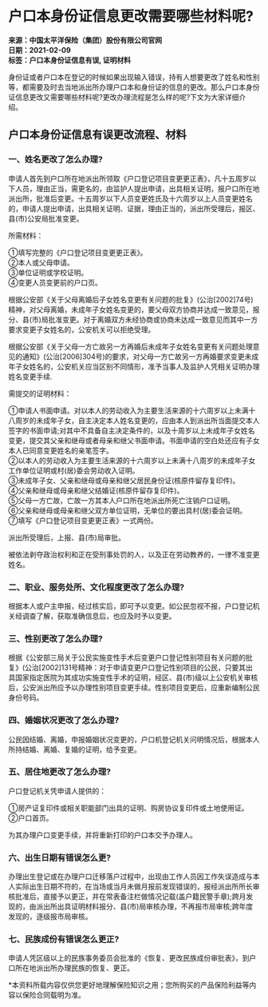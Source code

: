 # 户口本身份证信息更改需要哪些材料呢?

**来源：中国太平洋保险（集团）股份有限公司官网**  
**日期：2021-02-09**  
**标签：户口本身份证信息有误, 证明材料**

身份证或者户口本在登记的时候如果出现输入错误，持有人想要更改了姓名和性别等，都需要及时去当地派出所办理户口本和身份证的信息的更改。那么户口本身份证信息更改又需要哪些材料呢?更改办理流程是怎么样的呢?下文为大家详细介绍。

## 户口本身份证信息有误更改流程、材料

### 一、姓名更改了怎么办理?

申请人首先到户口所在地派出所领取《户口登记项目变更更正表》，凡十五周岁以下人员，理由正当，需更名的，由监护人提出申请，出具相关证明，报户口所在地派出所，批准后变更。十五周岁以下人员变更姓氏及十六周岁以上人员变更姓名的，申请人提出申请，出具相关证明、证据，理由正当的，派出所受理后，报区、县(市)公安局批准变更。

所需材料：

①填写完整的《户口登记项目变更更正表》。  
②本人或父母申请。  
③单位证明或学校证明。  
④变更人员变更前的户口页。

根据公安部《关于父母离婚后子女姓名变更有关问题的批复》(公治\[2002\]74号)精神，对父母离婚，未成年子女姓名变更的，要父母双方协商并达成一致意见，报分、县(市)局批准变更。对于离婚双方未经协商或协商未达成一致意见而其中一方要求变更子女姓名的，公安机关可以拒绝受理。

根据公安部《关于父母一方亡故另一方再婚后未成年子女姓名变更有关问题处理意见的通知》(公治\[2006\]304号)的要求，对父母一方亡故另一方再婚要求变更未成年子女姓名的，公安机关应当区别不同情形，准予当事人及监护人凭相关证明办理姓名变更手续.

需提交的证明材料：

①申请人书面申请。对以本人的劳动收入为主要生活来源的十六周岁以上未满十八周岁的未成年子女，自主决定本人姓名变更的，应由本人到派出所当面提交本人签字的书面申请;对其中不具备自主决定条件的，以及十周岁以上未成年子女姓名变更，提交其父亲和继母或者母亲和继父书面申请。书面申请的空白处还应有子女本人已同意变更姓名的亲笔签字。  
②以本人的劳动收入为主要生活来源的十六周岁以上未满十八周岁的未成年子女工作单位证明或村(居)委会劳动收入证明。  
③未成年子女、父亲和继母或母亲和继父居民身份证(核原件留存复印件)。  
④父亲和继母或母亲和继父结婚证(核原件留存复印件)。  
⑤父母一方亡故，亡故一方其本人户口所在地派出所死亡注销户口证明。  
⑥父亲和继母或母亲和继父双方单位证明，无单位的要出具村(居)委会证明。  
⑦填写《户口登记项目变更更正表》一式两份。

派出所受理后，上报、县(市)局审批。

被依法剥夺政治权利和正在受刑事处罚的人，以及正在劳动教养的，一律不准变更姓名。

### 二、职业、服务处所、文化程度更改了怎么办理?

根据本人或户主申报，经过核实后，即可予以变更。如公民忽视不报，户口登记机关经调查了解，获取准确信息后，也应及时予以变更。

### 三、性别更改了怎么办理?

根据《公安部三局关于公民实施变性手术后变更户口登记性别项目有关问题的批复》(公治\[2002\]131号精神：对于申请变更户口登记性别项目的公民，只要其出具国家指定医院为其成功实施变性手术的证明，经区、县(市)级以上公安机关审核后，公安派出所应予以办理性别项目变更手续。性别项目变更后，应重新编制公民身份号码。

### 四、婚姻状况更改了怎么办理?

公民因结婚、离婚，申报婚姻状况变更的，户口机登记机关问明情况后，根据本人所持结婚、离婚、复婚的证明，给予变更。

### 五、居住地更改了怎么办理?

户口登记机关凭申请人提供的：

①房产证复印件或相关职能部门出具的证明、购房协议复印件或土地使用证。  
②户口首页。

为其办理户口变更手续，并将重新打印的户口本交予办理人。

### 六、出生日期有错误怎么更?

办理出生登记或在办理户口迁移落户过程中，出现由工作人员因工作失误造成与本人实际出生日期不符的，在当场或当月未做月报前发现错误的，报经派出所所长审核批准后，直接予以更正，并在常表备注栏做情况记载(盖户籍民警手章);跨月发现的，由派出所出具证明材料报分、县(市)局审核办理，不再报市局审核;跨年度发现的，逐级报市局审核。

### 七、民族成份有错误怎么更正?

申请人凭区级以上的民族事务委员会批准的《恢复、更改民族成份审批表》，到户口所在地派出所办理民族的恢复、更正。

*本资料所载内容仅供您更好地理解保险知识之用；您所购买的产品保险利益等内容以保险合同载明为准。
<!-- tcd_original_link https://www.cpic.com.cn/c/2021-02-09/1619176.shtml -->
